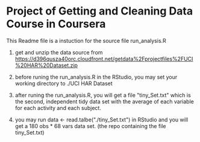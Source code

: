 Project of Getting and Cleaning Data Course in Coursera
=========================

This Readme file is a instuction for the source file run_analysis.R 

1. get and unzip the data source from https://d396qusza40orc.cloudfront.net/getdata%2Fprojectfiles%2FUCI%20HAR%20Dataset.zip

2. before runing the run_analysis.R in the RStudio, you may set your working directory to ./UCI HAR Dataset

3. after runing the run_analysis.R,  you will get a file "tiny_Set.txt" which is the second, independent tidy data set with the average of each variable for each activity and each subject.

4. you may run data <- read.talbe("./tiny_Set.txt") in RStudio and you will get a 180 obs * 68 vars data set. (the repo containing the file tiny_Set.txt)
